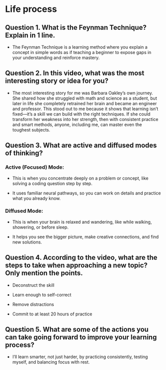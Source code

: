 # Life process

## Question 1. What is the Feynman Technique? Explain in 1 line.
- The Feynman Technique is a learning method where you explain a concept in simple words as if teaching a beginner to expose gaps in your understanding and reinforce mastery.

## Question 2. In this video, what was the most interesting story or idea for you?
- The most interesting story for me was Barbara Oakley’s own journey. She shared how she struggled with math and science as a student, but later in life she completely retrained her brain and became an engineer and professor. This stood out to me because it shows that learning isn’t fixed—it’s a skill we can build with the right techniques. If she could transform her weakness into her strength, then with consistent practice and smart methods, anyone, including me, can master even the toughest subjects.

## Question 3. What are active and diffused modes of thinking?
### Active (Focused) Mode:

- This is when you concentrate deeply on a problem or concept, like solving a coding question step by step.

- It uses familiar neural pathways, so you can work on details and practice what you already know.

### Diffused Mode:

- This is when your brain is relaxed and wandering, like while walking, showering, or before sleep.

- It helps you see the bigger picture, make creative connections, and find new solutions.

## Question 4. According to the video, what are the steps to take when approaching a new topic? Only mention the points.
- Deconstruct the skill

- Learn enough to self-correct

- Remove distractions

- Commit to at least 20 hours of practice

## Question 5. What are some of the actions you can take going forward to improve your learning process?
- I’ll learn smarter, not just harder, by practicing consistently, testing myself, and balancing focus with rest.

